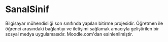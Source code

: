 # SanalSinif
Bilgisayar mühendisliği son sınıfında yapılan bitirme projesidir. Öğretmen ile öğrenci arasındaki bağlantıyı ve iletişimi sağlamak amacıyla geliştirilen bir sosyal medya uygulamasıdır. Moodle.com'dan esinlenilmiştir.
